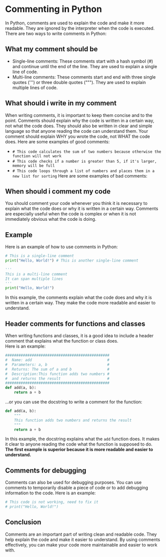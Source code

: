# Commenting in Python
In Python, comments are used to explain the code and make it more readable. They are ignored by the interpreter when the code is executed. There are two ways to write comments in Python:
## What my comment should be
- Single-line comments: These comments start with a hash symbol (#) and continue until the end of the line. They are used to explain a single line of code.
- Multi-line comments: These comments start and end with three single quotes (''') or three double quotes ("""). They are used to explain multiple lines of code.
## What should i write in my comment
When writing comments, it is important to keep them concise and to the point. Comments should explain why the code is written in a certain way, not what the code does. They should also be written in clear and simple language so that anyone reading the code can understand them. Your comment should explain WHY you wrote the code, not WHAT the code does.
Here are some examples of good comments:
- `# This code calculates the sum of two numbers because otherwise the function will not work`
- `# This code checks if a number is greater than 5, if it's larger, memory will be full` 
- `# This code loops through a list of numbers and places them in a new list for sorting`
Here are some examples of bad comments:
## When should i comment my code
You should comment your code whenever you think it is necessary to explain what the code does or why it is written in a certain way. Comments are especially useful when the code is complex or when it is not immediately obvious what the code is doing.
## Example
Here is an example of how to use comments in Python:
```python
# This is a single-line comment
print("Hello, World!") # This is another single-line comment

'''
This is a multi-line comment
It can span multiple lines
'''
print("Hello, World!")
```
In this example, the comments explain what the code does and why it is written in a certain way. They make the code more readable and easier to understand.
## Header comments for functions and classes
When writing functions and classes, it is a good idea to include a header comment that explains what the function or class does.  
Here is an example:
```python
###############################################
#  Name: add                                  #
#  Parameters: a, b                           #
#  Returns: The sum of a and b                #
#  Description:This function adds two numbers #
#  and returns the result                     #
###############################################
def add(a, b):
    return a + b
```
...or you can use the docstring to write a comment for the function:
```python
def add(a, b):
    """
    This function adds two numbers and returns the result
    """
    return a + b
```
In this example, the docstring explains what the `add` function does. It makes it clear to anyone reading the code what the function is supposed to do.
**The first example is superior because it is more readable and easier to understand.** 

## Comments for debugging
Comments can also be used for debugging purposes. You can use comments to temporarily disable a piece of code or to add debugging information to the code. Here is an example:
```python
# This code is not working, need to fix it
# print("Hello, World!")
```

## Conclusion
Comments are an important part of writing clean and readable code. They help explain the code and make it easier to understand. By using comments effectively, you can make your code more maintainable and easier to work with.